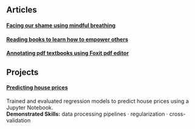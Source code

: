 ## Articles  
#### [Facing our shame using mindful breathing](https://github.com/maximilian-ho/articles/blob/main/facing_our_shame_using_mindful_breathing.md)  
#### [Reading books to learn how to empower others](https://github.com/maximilian-ho/articles/blob/main/reading_books_to_learn_how_to_empower_others.md)  
#### [Annotating pdf textbooks using Foxit pdf editor](https://github.com/maximilian-ho/articles/blob/main/annotating_pdf_textbooks_using_foxit_pdf_editor.md)  

## Projects
#### [Predicting house prices](https://github.com/maximilian-ho/Data-Analytics-Projects/blob/main/House%20Prices%20Prediction/house-prices-prediction.ipynb) 
Trained and evaluated regression models to predict house prices using a Jupyter Notebook.  
**Demonstrated Skills:** data processing pipelines · regularization · cross-validation  

